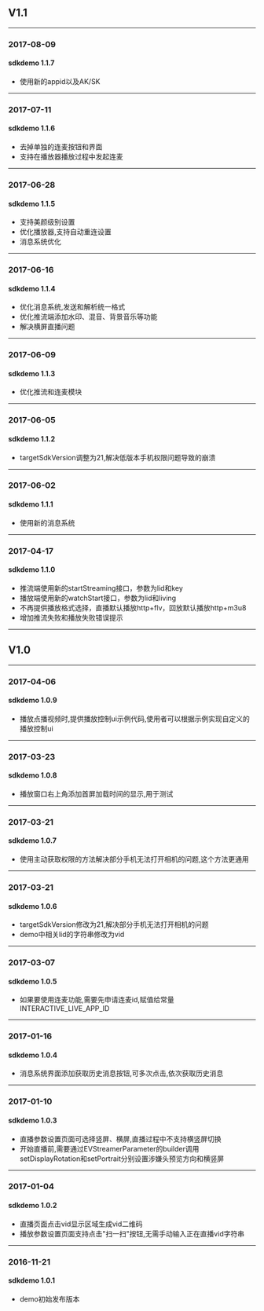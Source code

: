 ## V1.1
---

### 2017-08-09

#### sdkdemo 1.1.7

* 使用新的appid以及AK/SK

---

### 2017-07-11

#### sdkdemo 1.1.6

* 去掉单独的连麦按钮和界面
* 支持在播放器播放过程中发起连麦

---

### 2017-06-28

#### sdkdemo 1.1.5

* 支持美颜级别设置
* 优化播放器,支持自动重连设置
* 消息系统优化

---

### 2017-06-16

#### sdkdemo 1.1.4

* 优化消息系统,发送和解析统一格式
* 优化推流端添加水印、混音、背景音乐等功能
* 解决横屏直播问题

---

### 2017-06-09

#### sdkdemo 1.1.3

* 优化推流和连麦模块

---

### 2017-06-05

#### sdkdemo 1.1.2

* targetSdkVersion调整为21,解决低版本手机权限问题导致的崩溃

---

### 2017-06-02

#### sdkdemo 1.1.1

* 使用新的消息系统

---

### 2017-04-17

#### sdkdemo 1.1.0

* 推流端使用新的startStreaming接口，参数为lid和key
* 播放端使用新的watchStart接口，参数为lid和living
* 不再提供播放格式选择，直播默认播放http+flv，回放默认播放http+m3u8
* 增加推流失败和播放失败错误提示

---

## V1.0

---

### 2017-04-06

#### sdkdemo 1.0.9

* 播放点播视频时,提供播放控制ui示例代码,使用者可以根据示例实现自定义的播放控制ui

---

### 2017-03-23

#### sdkdemo 1.0.8

* 播放窗口右上角添加首屏加载时间的显示,用于测试

---

### 2017-03-21

#### sdkdemo 1.0.7

* 使用主动获取权限的方法解决部分手机无法打开相机的问题,这个方法更通用

---

### 2017-03-21

#### sdkdemo 1.0.6

* targetSdkVersion修改为21,解决部分手机无法打开相机的问题
* demo中相关lid的字符串修改为vid

---

### 2017-03-07

#### sdkdemo 1.0.5

* 如果要使用连麦功能,需要先申请连麦id,赋值给常量INTERACTIVE_LIVE_APP_ID

---

### 2017-01-16

#### sdkdemo 1.0.4

* 消息系统界面添加获取历史消息按钮,可多次点击,依次获取历史消息

---

### 2017-01-10

#### sdkdemo 1.0.3

* 直播参数设置页面可选择竖屏、横屏,直播过程中不支持横竖屏切换
* 开始直播前,需要通过EVStreamerParameter的builder调用setDisplayRotation和setPortrait分别设置涉嫌头预览方向和横竖屏

---

### 2017-01-04

#### sdkdemo 1.0.2

* 直播页面点击vid显示区域生成vid二维码
* 播放参数设置页面支持点击"扫一扫"按钮,无需手动输入正在直播vid字符串

---

### 2016-11-21

#### sdkdemo 1.0.1

* demo初始发布版本